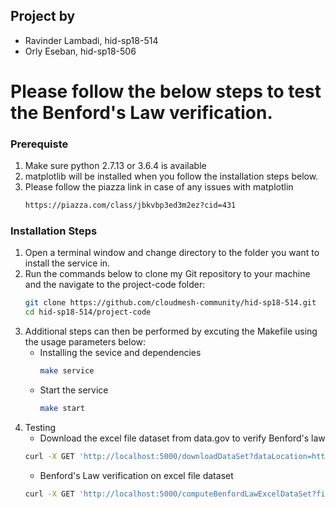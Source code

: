 ## Project by
- Ravinder Lambadi, hid-sp18-514
- Orly Eseban, hid-sp18-506
# Please follow the below steps to test the Benford's Law verification.

### Prerequiste
1. Make sure python 2.7.13 or 3.6.4 is available
2. matplotlib will be installed when you follow the installation steps below.
3. Please follow the piazza link in case of any issues with matplotlin
	```sh
	https://piazza.com/class/jbkvbp3ed3m2ez?cid=431
	```
	
### Installation Steps
1. Open a terminal window and change directory to the folder you want to install the service in.
2. Run the commands below to clone my Git repository to your machine and the navigate to the project-code folder: 
    ```sh
    git clone https://github.com/cloudmesh-community/hid-sp18-514.git
    cd hid-sp18-514/project-code
    ```
3. Additional steps can then be performed by excuting the Makefile using the usage parameters below:
    -  Installing the sevice and dependencies
        ```sh
        make service
        ```
    -  Start the service
        ```sh
        make start
        ```
4. Testing
	-  Download the excel file dataset from data.gov to verify Benford's law
	```sh
	curl -X GET 'http://localhost:5000/downloadDataSet?dataLocation=https://inventory.data.gov/dataset/67567804-073d-40ad-a710-2b0bed8b84e2/resource/360b0748-d161-4857-a7dc-dfccfaeea096/download/nsn-extract-4-5-17.xlsx&fileName=nsn-extract-4-5-17.xlsx'
    ```
	-  Benford's Law verification on excel file dataset
	```sh
	curl -X GET 'http://localhost:5000/computeBenfordLawExcelDataSet?fileName=nsn-extract-4-5-17.xlsx&columnName=Price'
	```